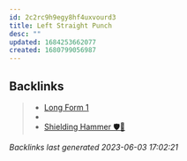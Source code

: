 ```yaml
---
id: 2c2rc9h9egy8hf4uxvourd3
title: Left Straight Punch
desc: ""
updated: 1684253662077
created: 1680799056987
---
```


## Backlinks

> - [Long Form 1](..\forms\long-form-1.md)
> - [](..\techniques\reversing-mace.md)
> - [Shielding Hammer 🛡️🔨](..\techniques\shielding-hammer.md)

_Backlinks last generated 2023-06-03 17:02:21_
